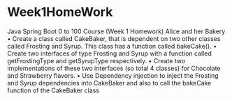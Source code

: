# Week1HomeWork
Java Spring Boot 0 to 100 Course (Week 1 Homework) 
Alice and her Bakery
• Create a class called CakeBaker, that is dependent on two other
classes called Frosting and Syrup. This class has a function
called bakeCake().
• Create two interfaces of type Frosting and Syrup with a
function called getFrostingType and getSyrupType respectively.
• Create two implementations of these two interfaces (so total 4
classes) for Chocolate and Strawberry flavors.
• Use Dependency injection to inject the Frosting and Syrup
dependencies into CakeBaker and also to call the bakeCake
function of the CakeBaker class
